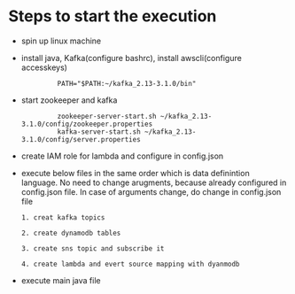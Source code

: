 Steps to start the execution
============================
*    spin up linux machine
*    install java, Kafka(configure bashrc), install awscli(configure accesskeys)

                  PATH="$PATH:~/kafka_2.13-3.1.0/bin"
*    start zookeeper and kafka
  
                  zookeeper-server-start.sh ~/kafka_2.13-3.1.0/config/zookeeper.properties
                  kafka-server-start.sh ~/kafka_2.13-3.1.0/config/server.properties
     
*   create IAM role for lambda and configure in config.json
     
*   execute below files in the same order which is data definintion language.
    No need to change arugments, because already configured in config.json file.
    In case of arguments change, do change in config.json file

        1. creat kafka topics 

        2. create dynamodb tables 

        3. create sns topic and subscribe it

        4. create lambda and evert source mapping with dyanmodb 
        
          
*   execute main java file





